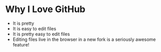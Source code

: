 # Why I Love GitHub

* It is pretty
* It is easy to edit files
* It is pretty easy to edit files
* Editing files live in the browser in a new fork is a seriously awesome feature!
